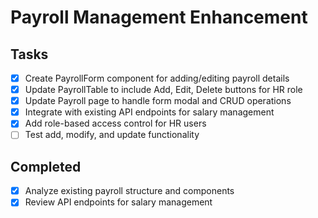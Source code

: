 # Payroll Management Enhancement

## Tasks
- [x] Create PayrollForm component for adding/editing payroll details
- [x] Update PayrollTable to include Add, Edit, Delete buttons for HR role
- [x] Update Payroll page to handle form modal and CRUD operations
- [x] Integrate with existing API endpoints for salary management
- [x] Add role-based access control for HR users
- [ ] Test add, modify, and update functionality

## Completed
- [x] Analyze existing payroll structure and components
- [x] Review API endpoints for salary management
